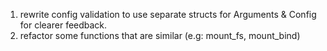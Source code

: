 1. rewrite config validation to use separate structs for Arguments & Config for clearer feedback.
2. refactor some functions that are similar (e.g: mount_fs, mount_bind)